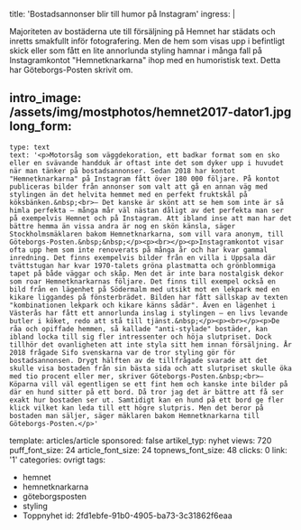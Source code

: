 title: 'Bostadsannonser blir till humor på Instagram'
ingress: |
  <p>Majoriteten av bostäderna ute till försäljning på Hemnet har städats och inretts smakfullt inför fotografering. Men de hem som visas upp i befintligt skick eller som fått en lite annorlunda styling hamnar i många fall på Instagramkontot "Hemnetknarkarna" ihop med en humoristisk text. Detta har Göteborgs-Posten skrivit om.
  </p>
  
intro_image: /assets/img/mostphotos/hemnet2017-dator1.jpg
long_form:
  -
    type: text
    text: '<p>Motorsåg som väggdekoration, ett badkar format som en sko eller en svävande handduk är oftast inte det som dyker upp i huvudet när man tänker på bostadsannonser. Sedan 2018 har kontot "Hemnetknarkarna" på Instagram fått över 180 000 följare. På kontot publiceras bilder från annonser som valt att gå en annan väg med stylingen än det helvita hemmet med en perfekt fruktskål på köksbänken.&nbsp;<br>– Det kanske är skönt att se hem som inte är så himla perfekta – många mår väl nästan dåligt av det perfekta man ser på exempelvis Hemnet och på Instagram. Att ibland inse att man har det bättre hemma än vissa andra är nog en skön känsla, säger Stockholmsmäklaren bakom Hemnetknarkarna, som vill vara anonym, till Göteborgs-Posten.&nbsp;&nbsp;</p><p><br></p><p>Instagramkontot visar ofta upp hem som inte renoverats på många år och har kvar gammal inredning. Det finns exempelvis bilder från en villa i Uppsala där tvättstugan har kvar 1970-talets gröna plastmatta och grönblommiga tapet på både väggar och skåp. Men det är inte bara nostalgisk dekor som roar Hemnetknarkarnas följare. Det finns till exempel också en bild från en lägenhet på Södermalm med utsikt mot en lekpark med en kikare liggandes på fönsterbrädet. Bilden har fått sällskap av texten "kombinationen lekpark och kikare känns sådär". Även en lägenhet i Västerås har fått ett annorlunda inslag i stylingen – en livs levande butler i köket, redo att stå till tjänst.&nbsp;</p><p><br></p><p>De råa och opiffade hemmen, så kallade "anti-stylade" bostäder, kan ibland locka till sig fler intressenter och höja slutpriset. Dock tillhör det ovanligheten att inte styla sitt hem innan försäljning. År 2018 frågade Sifo svenskarna var de tror styling gör för bostadsannonsen. Drygt hälften av de tillfrågade svarade att det skulle visa bostaden från sin bästa sida och att slutpriset skulle öka med tio procent eller mer, skriver Göteborgs-Posten.&nbsp;<br>– Köparna vill väl egentligen se ett fint hem och kanske inte bilder på där en hund sitter på ett bord. Då tror jag det är bättre att få ser exakt hur bostaden ser ut. Samtidigt kan en hund på ett bord ge fler klick vilket kan leda till ett högre slutpris. Men det beror på bostaden man säljer, säger mäklaren bakom Hemnetknarkarna till Göteborgs-Posten.</p>'
template: articles/article
sponsored: false
artikel_typ: nyhet
views: 720
puff_font_size: 24
article_font_size: 24
topnews_font_size: 48
clicks: 0
link: '1'
categories: ovrigt
tags:
  - hemnet
  - hemnetknarkarna
  - göteborgsposten
  - styling
  - Toppnyhet
id: 2fd1ebfe-91b0-4905-ba73-3c31862f6eaa
